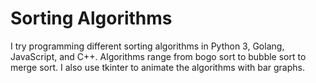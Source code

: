 # Sorting Algorithms #
I try programming different sorting algorithms in Python 3, Golang, JavaScript, and C++. Algorithms range from bogo sort to bubble sort to merge sort. I also use tkinter to animate the algorithms with bar graphs.